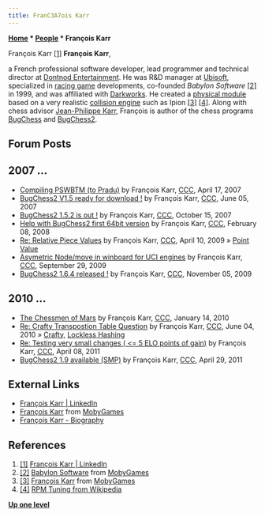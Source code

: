 ```yaml
---
title: FranC3A7ois Karr
---
```

**[Home](Home "Home") * [People](People "People") * François Karr**

[](https://www.linkedin.com/in/fran%C3%A7ois-karr-b612612/) François Karr <a id="cite-note-1" href="#cite-ref-1">[1]</a>
**François Karr**,

a French professional software developer, lead programmer and technical director at [Dontnod Entertainment](https://en.wikipedia.org/wiki/Dontnod_Entertainment).
He was R&D manager at [Ubisoft](index.php?title=Ubisoft&action=edit&redlink=1 "Ubisoft (page does not exist)"), specialized in [racing game](https://en.wikipedia.org/wiki/Racing_video_game) developments,
co-founded *Babylon Software* <a id="cite-note-2" href="#cite-ref-2">[2]</a> in 1999, and was affiliated with [Darkworks](https://en.wikipedia.org/wiki/Darkworks).
He created a [physical module](https://en.wikipedia.org/wiki/Physics_engine) based on a very realistic [collision engine](https://en.wikipedia.org/wiki/Physics_engine#Collision_detection) such as Ipion <a id="cite-note-3" href="#cite-ref-3">[3]</a>
<a id="cite-note-4" href="#cite-ref-4">[4]</a>. Along with chess advisor [Jean-Philippe Karr](Jean-Philippe_Karr "Jean-Philippe Karr"), François is author of the chess programs [BugChess](BugChess_FR "BugChess FR") and [BugChess2](BugChess_FR#BugChess2 "BugChess FR").

## Forum Posts

## 2007 ...

- [Compiling PSWBTM (to Pradu)](http://www.talkchess.com/forum3/viewtopic.php?f=7&t=13190) by François Karr, [CCC](CCC "CCC"), April 17, 2007
- [BugChess2 V1.5 ready for download !](http://www.talkchess.com/forum3/viewtopic.php?f=2&t=14270) by François Karr, [CCC](CCC "CCC"), June 05, 2007
- [BugChess2 1.5.2 is out !](http://www.talkchess.com/forum/viewtopic.php?t=17161) by François Karr, [CCC](CCC "CCC"), October 15, 2007
- [Help with BugChess2 first 64bit version](http://www.talkchess.com/forum3/viewtopic.php?f=2&t=19486) by François Karr, [CCC](CCC "CCC"), February 08, 2008
- [Re: Relative Piece Values](http://www.talkchess.com/forum3/viewtopic.php?f=7&t=27387&start=8) by François Karr, [CCC](CCC "CCC"), April 10, 2009 » [Point Value](Point_Value "Point Value")
- [Asymetric Node/move in winboard for UCI engines](http://www.talkchess.com/forum3/viewtopic.php?f=7&t=29927) by François Karr, [CCC](CCC "CCC"), September 29, 2009
- [BugChess2 1.6.4 released !](http://www.talkchess.com/forum/viewtopic.php?t=30491) by François Karr, [CCC](CCC "CCC"), November 05, 2009

## 2010 ...

- [The Chessmen of Mars](http://www.talkchess.com/forum3/viewtopic.php?f=2&t=31707) by François Karr, [CCC](CCC "CCC"), January 14, 2010
- [Re: Crafty Transpostion Table Question](http://www.talkchess.com/forum3/viewtopic.php?f=7&t=34606&start=11) by François Karr, [CCC](CCC "CCC"), June 04, 2010 » [Crafty](Crafty "Crafty"), [Lockless Hashing](Shared_Hash_Table#Lockless "Shared Hash Table")
- [Re: Testing very small changes ( \<= 5 ELO points of gain)](http://www.talkchess.com/forum3/viewtopic.php?f=7&t=38698&start=1) by François Karr, [CCC](CCC "CCC"), April 08, 2011
- [BugChess2 1.9 available (SMP)](http://www.talkchess.com/forum/viewtopic.php?t=38914) by François Karr, [CCC](CCC "CCC"), April 29, 2011

## External Links

- [François Karr | LinkedIn](https://www.linkedin.com/in/fran%C3%A7ois-karr-b612612/)
- [François Karr](https://www.mobygames.com/developer/sheet/view/developerId,168128/) from [MobyGames](https://en.wikipedia.org/wiki/MobyGames)
- [François Karr - Biography](https://www.marketscreener.com/business-leaders/Francois-Karr-0JG5F1-E/biography/)

## References

1. <a id="cite-ref-1" href="#cite-note-1">[1]</a> [François Karr | LinkedIn](https://www.linkedin.com/in/fran%C3%A7ois-karr-b612612/)
1. <a id="cite-ref-2" href="#cite-note-2">[2]</a> [Babylon Software](https://www.mobygames.com/company/babylon-software) from [MobyGames](https://en.wikipedia.org/wiki/MobyGames)
1. <a id="cite-ref-3" href="#cite-note-3">[3]</a> [François Karr](https://www.mobygames.com/developer/sheet/view/developerId,168128/) from [MobyGames](https://en.wikipedia.org/wiki/MobyGames)
1. <a id="cite-ref-4" href="#cite-note-4">[4]</a> [RPM Tuning from Wikipedia](https://en.wikipedia.org/wiki/RPM_Tuning)

**[Up one level](People "People")**

